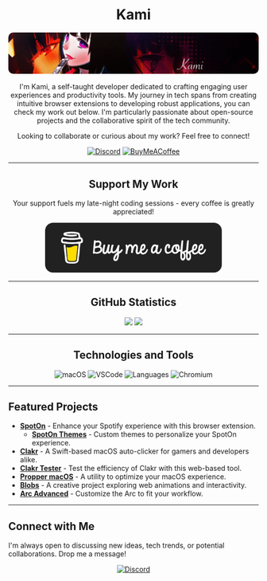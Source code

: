 <div align="center">

# Kami

<img src="/assets/banner.png" alt="Banner" style="border-radius: 10px; max-width: 100%; height: auto;">

I'm Kami, a self-taught developer dedicated to crafting engaging user experiences and productivity tools. My journey in tech spans from creating intuitive browser extensions to developing robust applications, you can check my work out below. I'm particularly passionate about open-source projects and the collaborative spirit of the tech community.

Looking to collaborate or curious about my work? Feel free to connect!

[![Discord](https://img.shields.io/badge/Discord-7289DA?style=for-the-badge&logo=discord&logoColor=white)](https://discord.com/users/325178652033679362)
[![BuyMeACoffee](https://img.shields.io/badge/BuyMeACoffee-FFDD00?style=for-the-badge&logo=buy-me-a-coffee&logoColor=black)](https://www.buymeacoffee.com/KamiAMVS)

---

## Support My Work

Your support fuels my late-night coding sessions - every coffee is greatly appreciated!

<a href="https://www.buymeacoffee.com/KamiAMVS">
  <img src="/assets/black-button.png" alt="Buy Me A Coffee" style="height: 100px;">
</a>

---

## GitHub Statistics

<img src="https://github-readme-stats.vercel.app/api?username=senpaihunters&show_icons=true&theme=dark&count_private=true&include_all_commits=true" height="180em">
<img src="https://github-readme-stats.vercel.app/api/top-langs/?username=senpaihunters&theme=dark&layout=compact&exclude_repo=SpotOnThemes&count_private=true" height="180em">

---

## Technologies and Tools

![macOS](https://img.shields.io/badge/OS-macOS-informational?style=flat-square&logo=apple&logoColor=white&color=2bbc8a)
![VSCode](https://img.shields.io/badge/Editor-VSCode-informational?style=flat-square&logo=visual-studio-code&logoColor=white&color=2bbc8a)
![Languages](https://img.shields.io/badge/Languages-Swift_JS_Shell-informational?style=flat-square&logo=swift&logoColor=white&color=2bbc8a)
![Chromium](https://img.shields.io/badge/Browser-Arc-informational?style=flat-square&logo=arc&logoColor=white&color=2bbc8a)

---

</div>

## Featured Projects

- **[SpotOn](https://github.com/SenpaiHunters/SpotOn)** - Enhance your Spotify experience with this browser extension.
  - **[SpotOn Themes](https://github.com/SenpaiHunters/SpotOnThemes)** - Custom themes to personalize your SpotOn experience.
- **[Clakr](https://github.com/SenpaiHunters/clakr)** - A Swift-based macOS auto-clicker for gamers and developers alike.
- **[Clakr Tester](https://clakr-delta.vercel.app/)** - Test the efficiency of Clakr with this web-based tool.
- **[Propper macOS](https://propper-macos.vercel.app/)** - A utility to optimize your macOS experience.
- **[Blobs](https://blobsite.vercel.app/)** - A creative project exploring web animations and interactivity.
- **[Arc Advanced](https://github.com/SenpaiHunters/ArcAdvanced)** - Customize the Arc to fit your workflow.

---

## Connect with Me

I'm always open to discussing new ideas, tech trends, or potential collaborations. Drop me a message!

<div align="center">

[![Discord](https://img.shields.io/badge/Discord-Chat-7289DA?style=flat-square&logo=discord&logoColor=white)](https://discord.com/users/325178652033679362)

</div>
